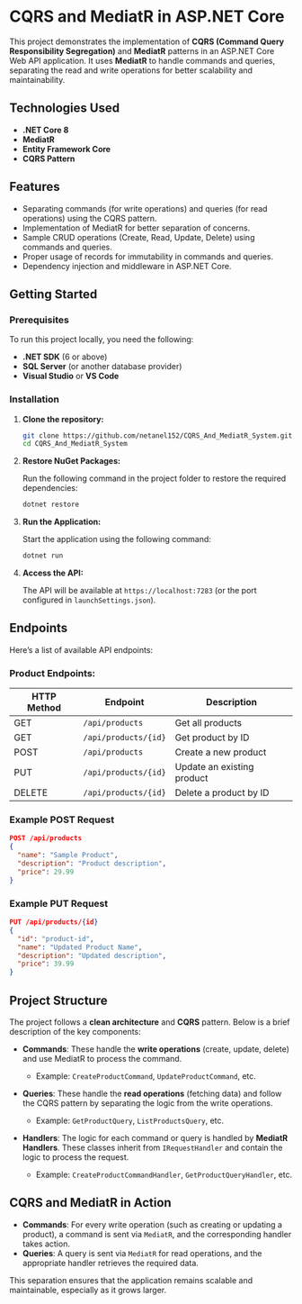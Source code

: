 # CQRS and MediatR in ASP.NET Core

This project demonstrates the implementation of **CQRS (Command Query Responsibility Segregation)** and **MediatR** patterns in an ASP.NET Core Web API application. It uses **MediatR** to handle commands and queries, separating the read and write operations for better scalability and maintainability.

## Technologies Used

- **.NET Core 8**
- **MediatR**
- **Entity Framework Core**
- **CQRS Pattern**

## Features

- Separating commands (for write operations) and queries (for read operations) using the CQRS pattern.
- Implementation of MediatR for better separation of concerns.
- Sample CRUD operations (Create, Read, Update, Delete) using commands and queries.
- Proper usage of records for immutability in commands and queries.
- Dependency injection and middleware in ASP.NET Core.

## Getting Started

### Prerequisites

To run this project locally, you need the following:

- **.NET SDK** (6 or above)
- **SQL Server** (or another database provider)
- **Visual Studio** or **VS Code**

### Installation

1. **Clone the repository:**

   ```bash
   git clone https://github.com/netanel152/CQRS_And_MediatR_System.git
   cd CQRS_And_MediatR_System
   ```

2. **Restore NuGet Packages:**

   Run the following command in the project folder to restore the required dependencies:

   ```bash
   dotnet restore
   ```

3. **Run the Application:**

   Start the application using the following command:

   ```bash
   dotnet run
   ```

4. **Access the API:**

   The API will be available at `https://localhost:7283` (or the port configured in `launchSettings.json`).

## Endpoints

Here’s a list of available API endpoints:

### Product Endpoints:

| HTTP Method | Endpoint                    | Description                  |
| ----------- | --------------------------- | ---------------------------- |
| GET         | `/api/products`              | Get all products              |
| GET         | `/api/products/{id}`         | Get product by ID             |
| POST        | `/api/products`              | Create a new product          |
| PUT         | `/api/products/{id}`         | Update an existing product    |
| DELETE      | `/api/products/{id}`         | Delete a product by ID        |

### Example POST Request

```json
POST /api/products
{
  "name": "Sample Product",
  "description": "Product description",
  "price": 29.99
}
```

### Example PUT Request

```json
PUT /api/products/{id}
{
  "id": "product-id",
  "name": "Updated Product Name",
  "description": "Updated description",
  "price": 39.99
}
```

## Project Structure

The project follows a **clean architecture** and **CQRS** pattern. Below is a brief description of the key components:

- **Commands**: These handle the **write operations** (create, update, delete) and use MediatR to process the command.
  - Example: `CreateProductCommand`, `UpdateProductCommand`, etc.

- **Queries**: These handle the **read operations** (fetching data) and follow the CQRS pattern by separating the logic from the write operations.
  - Example: `GetProductQuery`, `ListProductsQuery`, etc.

- **Handlers**: The logic for each command or query is handled by **MediatR Handlers**. These classes inherit from `IRequestHandler` and contain the logic to process the request.
  - Example: `CreateProductCommandHandler`, `GetProductQueryHandler`, etc.

## CQRS and MediatR in Action

- **Commands**: For every write operation (such as creating or updating a product), a command is sent via `MediatR`, and the corresponding handler takes action.
- **Queries**: A query is sent via `MediatR` for read operations, and the appropriate handler retrieves the required data.
  
This separation ensures that the application remains scalable and maintainable, especially as it grows larger.
